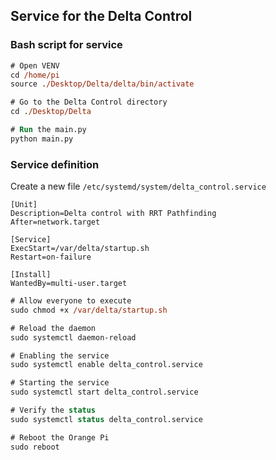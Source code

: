 ## Service for the Delta Control

### Bash script for service

```ps
# Open VENV
cd /home/pi
source ./Desktop/Delta/delta/bin/activate

# Go to the Delta Control directory
cd ./Desktop/Delta

# Run the main.py
python main.py
```

### Service definition

Create a new file `/etc/systemd/system/delta_control.service`

```service
[Unit]
Description=Delta control with RRT Pathfinding
After=network.target

[Service]
ExecStart=/var/delta/startup.sh
Restart=on-failure

[Install]
WantedBy=multi-user.target
```

```ps
# Allow everyone to execute
sudo chmod +x /var/delta/startup.sh

# Reload the daemon
sudo systemctl daemon-reload

# Enabling the service
sudo systemctl enable delta_control.service

# Starting the service
sudo systemctl start delta_control.service

# Verify the status
sudo systemctl status delta_control.service

# Reboot the Orange Pi
sudo reboot
```
